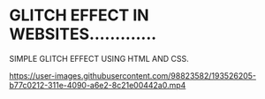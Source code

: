 # GLITCH EFFECT IN WEBSITES.............
SIMPLE GLITCH EFFECT USING HTML AND CSS.

https://user-images.githubusercontent.com/98823582/193526205-b77c0212-311e-4090-a6e2-8c21e00442a0.mp4
